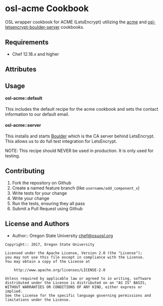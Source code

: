 osl-acme Cookbook
=================

OSL wrapper cookbook for ACME (LetsEncrypt) utilizing the
[acme](https://supermarket.chef.io/cookbooks/acme) and
[osl-letsencrypt-boulder-server](https://github.com/osuosl-cookbooks/osl-letsencrypt-boulder-server)
cookbooks.

Requirements
------------

 - Chef 12.18.x and higher

Attributes
----------

Usage
-----
#### osl-acme::default

This includes the default recipe for the acme cookbook and sets the contact
information to our default email.

#### osl-acme::server

This installs and starts [Boulder](https://github.com/letsencrypt/boulder) which
is the CA server behind LetsEncrypt. This allows us to do full test integration
for LetsEncrypt.

  NOTE: This recipe should NEVER be used in production. It is only used for
  testing.

Contributing
------------

1. Fork the repository on Github
2. Create a named feature branch (like `username/add_component_x`)
3. Write tests for your change
4. Write your change
5. Run the tests, ensuring they all pass
6. Submit a Pull Request using Github

License and Authors
-------------------
- Author:: Oregon State University <chef@osuosl.org>

```text
Copyright:: 2017, Oregon State University

Licensed under the Apache License, Version 2.0 (the "License");
you may not use this file except in compliance with the License.
You may obtain a copy of the License at

    http://www.apache.org/licenses/LICENSE-2.0

Unless required by applicable law or agreed to in writing, software
distributed under the License is distributed on an "AS IS" BASIS,
WITHOUT WARRANTIES OR CONDITIONS OF ANY KIND, either express or implied.
See the License for the specific language governing permissions and
limitations under the License.
```
